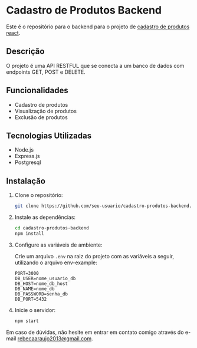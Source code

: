 # Cadastro de Produtos Backend

Este é o repositório para o backend para o projeto de [cadastro de produtos react](https://github.com/rebecaaras/cadastro-produtos-react).

## Descrição

O projeto é uma API RESTFUL que se conecta a um banco de dados com endpoints GET, POST e DELETE.

## Funcionalidades

- Cadastro de produtos
- Visualização de produtos
- Exclusão de produtos

## Tecnologias Utilizadas

- Node.js
- Express.js
- Postgresql

## Instalação

1. Clone o repositório:

    ```bash
    git clone https://github.com/seu-usuario/cadastro-produtos-backend.git
    ```

2. Instale as dependências:

    ```bash
    cd cadastro-produtos-backend
    npm install
    ```

3. Configure as variáveis de ambiente:

    Crie um arquivo `.env` na raiz do projeto com as variáveis a seguir, utilizando o arquivo env-example:

    ```plaintext
    PORT=3000
    DB_USER=nome_usuario_db
    DB_HOST=nome_db_host
    DB_NAME=nome_db
    DB_PASSWORD=senha_db
    DB_PORT=5432
    ```

4. Inicie o servidor:

    ```bash
    npm start
    ```


Em caso de dúvidas, não hesite em entrar em contato comigo através do e-mail rebecaaraujo2013@gmail.com.
